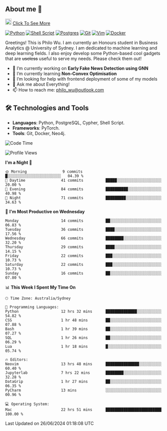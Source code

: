 ## About me 🤗

<a href="#"><img src="https://media.giphy.com/media/hvRJCLFzcasrR4ia7z/giphy.gif" width="20px" height="20px"></a> [Click To See More](https://codeboyphilo.github.io)

[![Python](https://img.shields.io/badge/python-3670A0?style=for-the-badge&logo=python&logoColor=ffdd54)](#)
[![Shell Script](https://img.shields.io/badge/shell_script-%23121011.svg?style=for-the-badge&logo=gnu-bash&logoColor=white)](#)
[![Postgres](https://img.shields.io/badge/postgres-%23316192.svg?style=for-the-badge&logo=postgresql&logoColor=white)](#)
[![Git](https://img.shields.io/badge/git-%23F05033.svg?style=for-the-badge&logo=git&logoColor=white)](#)
[![Vim](https://img.shields.io/badge/VIM-%2311AB00.svg?style=for-the-badge&logo=vim&logoColor=white)](#)
[![Docker](https://img.shields.io/badge/docker-%230db7ed.svg?style=for-the-badge&logo=docker&logoColor=white)](#)

Greetings! This is Philo Wu. I am currently an Honours student in Business Analytics \@ University of Sydney. I am dedicated to machine learning and deep learning fields. I also enjoy develop some Python-based cool gadgets that are ~~useless~~ useful to serve my needs. Please check them out!

- 🔭 I’m currently working on **Early Fake News Detection using GNN**
- 🌱 I’m currently learning **Non-Convex Optimisation**
- 🤔 I’m looking for help with frontend deployment of some of my models
- 💬 Ask me about Everything!
- 📫 How to reach me: philo_wu@outlook.com

## 🛠 Technologies and Tools
- **Languages**: Python, PostgreSQL, Cypher, Shell Script.
- **Frameworks**: PyTorch.
- **Tools**: Git, Docker, Neo4j.

<!--START_SECTION:waka-->
![Code Time](http://img.shields.io/badge/Code%20Time-272%20hrs%2013%20mins-blue)

![Profile Views](http://img.shields.io/badge/Profile%20Views-20-blue)

**I'm a Night 🦉** 

```text
🌞 Morning                9 commits           █░░░░░░░░░░░░░░░░░░░░░░░░   04.39 % 
🌆 Daytime                41 commits          █████░░░░░░░░░░░░░░░░░░░░   20.00 % 
🌃 Evening                84 commits          ██████████░░░░░░░░░░░░░░░   40.98 % 
🌙 Night                  71 commits          █████████░░░░░░░░░░░░░░░░   34.63 % 
```
📅 **I'm Most Productive on Wednesday** 

```text
Monday                   14 commits          ██░░░░░░░░░░░░░░░░░░░░░░░   06.83 % 
Tuesday                  36 commits          ████░░░░░░░░░░░░░░░░░░░░░   17.56 % 
Wednesday                66 commits          ████████░░░░░░░░░░░░░░░░░   32.20 % 
Thursday                 29 commits          ████░░░░░░░░░░░░░░░░░░░░░   14.15 % 
Friday                   22 commits          ███░░░░░░░░░░░░░░░░░░░░░░   10.73 % 
Saturday                 22 commits          ███░░░░░░░░░░░░░░░░░░░░░░   10.73 % 
Sunday                   16 commits          ██░░░░░░░░░░░░░░░░░░░░░░░   07.80 % 
```


📊 **This Week I Spent My Time On** 

```text
🕑︎ Time Zone: Australia/Sydney

💬 Programming Languages: 
Python                   12 hrs 32 mins      ██████████████░░░░░░░░░░░   54.82 % 
CSS                      1 hr 48 mins        ██░░░░░░░░░░░░░░░░░░░░░░░   07.88 % 
Bash                     1 hr 39 mins        ██░░░░░░░░░░░░░░░░░░░░░░░   07.27 % 
SQL                      1 hr 26 mins        ██░░░░░░░░░░░░░░░░░░░░░░░   06.29 % 
Lua                      1 hr 18 mins        █░░░░░░░░░░░░░░░░░░░░░░░░   05.74 % 

🔥 Editors: 
Neovim                   13 hrs 48 mins      ███████████████░░░░░░░░░░   60.40 % 
Jupyterlab               7 hrs 22 mins       ████████░░░░░░░░░░░░░░░░░   32.28 % 
DataGrip                 1 hr 27 mins        ██░░░░░░░░░░░░░░░░░░░░░░░   06.35 % 
PyCharm                  13 mins             ░░░░░░░░░░░░░░░░░░░░░░░░░   00.96 % 

💻 Operating System: 
Mac                      22 hrs 51 mins      █████████████████████████   100.00 % 
```


 Last Updated on 26/06/2024 01:18:08 UTC
<!--END_SECTION:waka-->
